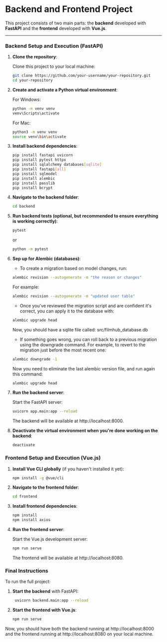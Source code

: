 
# Backend and Frontend Project

This project consists of two main parts: the **backend** developed with **FastAPI** and the **frontend** developed with **Vue.js**.

---

### **Backend Setup and Execution (FastAPI)**

1. **Clone the repository**:

   Clone this project to your local machine:
   ```bash
   git clone https://github.com/your-username/your-repository.git
   cd your-repository
   ```

2. **Create and activate a Python virtual environment**:

    For Windows:
   ```bash
   python -m venv venv
   venv\Scripts\activate 
   ```
    For Mac:
   ```bash
   python3 -m venv venv
   source venv\bin\activate 
   ```

3. **Install backend dependencies**:

    ```bash
    pip install fastapi uvicorn
    pip install pytest httpx
    pip install sqlalchemy databases[sqlite]
    pip install fastapi[all]
    pip install sqlmodel
    pip install alembic
    pip install passlib
    pip install bcrypt
    ```

4. **Navigate to the backend folder**:

    ```bash
    cd backend
    ````

5. **Run backend tests (optional, but recommended to ensure everything is working correctly)**:

    ```bash
    pytest
    ```
    or
    ```bash
    python -m pytest
    ```

6. **Sep up for Alembic (databases)**:

    - To create a migration based on model changes, run:
    ```bash
    alembic revision --autogenerate -m "the reason or changes"
    ```
    For example:
    ```bash
    alembic revision --autogenerate -m "updated user table"
    ```

    - Once you've reviewed the migration script and are confident it's correct, you can apply it to the database with:
    ```bash
    alembic upgrade head
    ```
    Now, you should have a sqlite file called: src/filmhub_database.db

    - If something goes wrong, you can roll back to a previous migration using the downgrade command. For example, to revert to the migration just before the most recent one:
    ```bash
    alembic downgrade -1
    ```
    Now you need to eliminate the last alembic version file, and run again this command:
    ```bash
    alembic upgrade head
    ```

7. **Run the backend server**:

    Start the FastAPI server:
    ```bash
    uvicorn app.main:app --reload
    ```
    The backend will be available at http://localhost:8000.


8. **Deactivate the virtual environment when you're done working on the backend**:

    ```bash
    deactivate
    ```



### **Frontend Setup and Execution (Vue.js)**

1. **Install Vue CLI globally** (if you haven't installed it yet):

   ```bash
   npm install -g @vue/cli
   ````

2. **Navigate to the frontend folder**:

    ```bash
    cd frontend
    ```

3. **Install frontend dependencies**:

    ```bash
    npm install
    npm install axios
    ```

4. **Run the frontend server**:

    Start the Vue.js development server:
    ```bash
    npm run serve
    ```
    The frontend will be available at http://localhost:8080.



### **Final Instructions**

To run the full project:

1. **Start the backend** with FastAPI:
   ```bash
    uvicorn backend.main:app --reload
    ```

2. **Start the frontend with Vue.js**:
    ```bash
    npm run serve
    ```

Now, you should have both the backend running at http://localhost:8000 and the frontend running at http://localhost:8080 on your local machine.
